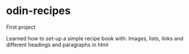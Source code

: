 # odin-recipes
First project

Learned how to set-up a simple recipe book with:
Images, lists, links and different headings and paragraphs in html
